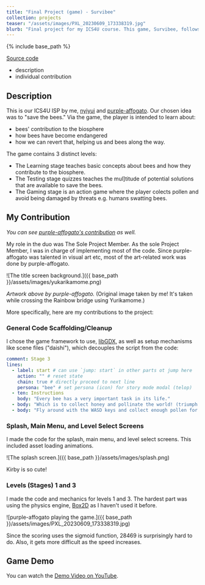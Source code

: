 ```yaml
---
title: "Final Project (game) - Survibee"
collection: projects
teaser: "/assets/images/PXL_20230609_173338319.jpg"
blurb: "Final project for my ICS4U course. This game, Survibee, follows the path of a bee that learns about how humans are hurting everyone by e.g. using pesticides."
---
```


{% include base_path %}

[Source code](https://github.com/nyiyui/koseihoryuen")

- description
- individual contribution

## Description

This is our ICS4U ISP by me, [nyiyui](https://nyiyui.ca) and [purple-affogato](https://github.com/purple-affogato).
Our chosen idea was to "save the bees." Via the game, the player is intended to learn about:
- bees' contribution to the biosphere
- how bees have become endangered
- how we can revert that, helping us and bees along the way.

The game contains 3 distinct levels:
- The Learning stage teaches basic concepts about bees and how they contribute to the biosphere.
- The Testing stage quizzes teaches the mul]titude of potential solutions that are available to save the bees.
- The Gaming stage is an action game where the player colects pollen and avoid being damaged by threats e.g. humans swatting bees.

## My Contribution

*You can see [purple-affogato's contribution](https://purpleaffogatoicsportfolio.wordpress.com/isp/) as well.*

My role in the duo was The Sole Project Member. As the sole Project Member, I was in charge of implementing most of the code.
Since purple-affogato was talented in visual art etc, most of the art-related work was done by purple-affogato.

![The title screen background.]({{ base_path }}/assets/images/yukarikamome.png)

*Artwork above by purple-affogato.* (Original image taken by me! It's taken while crossing the Rainbow bridge using Yurikamome.)

More specifically, here are my contributions to the project:

### General Code Scaffolding/Cleanup 

I chose the game framework to use, [libGDX](https://libgdx.com/), as well as setup mechanisms like scene files ("daishi"), which decouples the script from the code:

```yaml
comment: Stage 3
lines:
  - label: start # can use `jump: start` in other parts ot jump here
    action: "" # reset state
    chain: true # directly proceed to next line
    persona: "bee" # set persona (icon) for story mode modal (telop)
  - ten: Instructions
    body: "Every bee has a very important task in its life."
  - body: "Which is to collect honey and pollinate the world! (triumph emoji)"
  - body: "Fly around with the WASD keys and collect enough pollen for your bee colony!"
```

### Splash, Main Menu, and Level Select Screens

I made the code for the splash, main menu, and level select screens. This included asset loading animations.

![The splash screen.]({{ base_path }}/assets/images/splash.png)

Kirby is so cute!

### Levels (Stages) 1 and 3

I made the code and mechanics for levels 1 and 3. The hardest part was using the physics engine, [Box2D](https://box2d.org/) as I haven't used it before.

![purple-affogato playing the game.]({{ base_path }}/assets/images/PXL_20230609_173338319.jpg)

Since the scoring uses the sigmoid function, 28469 is surprisingly hard to do. Also, it gets more difficult as the speed increases.

## Game Demo

You can watch the [Demo Video on YouTube](https://youtu.be/T95pYZif1uA).
